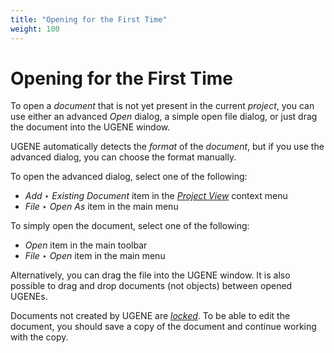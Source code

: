 ```yaml
---
title: "Opening for the First Time"
weight: 100
---
```


# Opening for the First Time

To open a _document_ that is not yet present in the current _project_, you can use either an advanced _Open_ dialog, a simple open file dialog, or just drag the document into the UGENE window.

UGENE automatically detects the _format_ of the _document_, but if you use the advanced dialog, you can choose the format manually.

To open the advanced dialog, select one of the following:

* _Add ‣ Existing Document_ item in the [_Project View_](../../ugene-window-components/project-view) context menu
* _File ‣ Open As_ item in the main menu

To simply open the document, select one of the following:

* _Open_ item in the main toolbar
* _File ‣ Open_ item in the main menu

Alternatively, you can drag the file into the UGENE window. It is also possible to drag and drop documents (not objects) between opened UGENEs.

Documents not created by UGENE are [_locked_](http://ugene.unipro.ru/documentation/manual/basic_functions/locked_documents.html#locked-documents). To be able to edit the document, you should save a copy of the document and continue working with the copy.